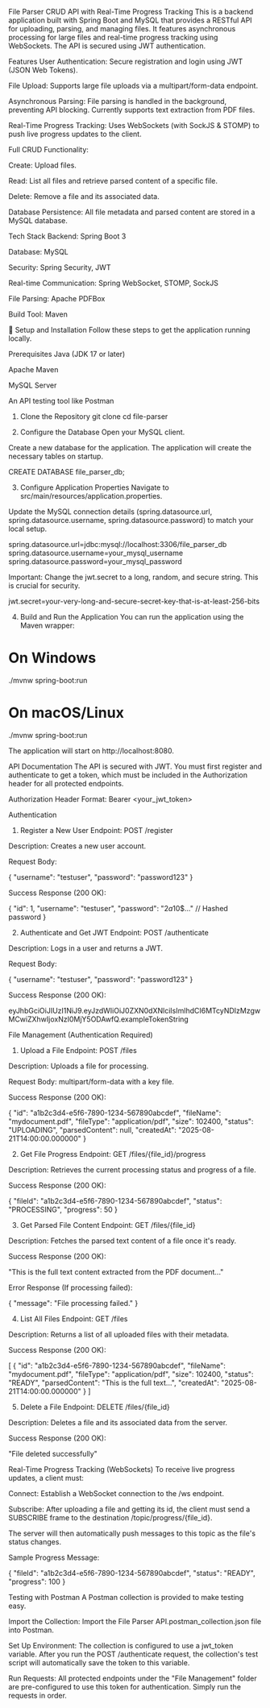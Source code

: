 File Parser CRUD API with Real-Time Progress Tracking
This is a backend application built with Spring Boot and MySQL that provides a RESTful API for uploading, parsing, and managing files. It features asynchronous processing for large files and real-time progress tracking using WebSockets. The API is secured using JWT authentication.

Features
User Authentication: Secure registration and login using JWT (JSON Web Tokens).

File Upload: Supports large file uploads via a multipart/form-data endpoint.

Asynchronous Parsing: File parsing is handled in the background, preventing API blocking. Currently supports text extraction from PDF files.

Real-Time Progress Tracking: Uses WebSockets (with SockJS & STOMP) to push live progress updates to the client.

Full CRUD Functionality:

Create: Upload files.

Read: List all files and retrieve parsed content of a specific file.

Delete: Remove a file and its associated data.

Database Persistence: All file metadata and parsed content are stored in a MySQL database.

Tech Stack
Backend: Spring Boot 3

Database: MySQL

Security: Spring Security, JWT

Real-time Communication: Spring WebSocket, STOMP, SockJS

File Parsing: Apache PDFBox

Build Tool: Maven

🚀 Setup and Installation
Follow these steps to get the application running locally.

Prerequisites
Java (JDK 17 or later)

Apache Maven

MySQL Server

An API testing tool like Postman

1. Clone the Repository
git clone <your-repository-url>
cd file-parser

2. Configure the Database
Open your MySQL client.

Create a new database for the application. The application will create the necessary tables on startup.

CREATE DATABASE file_parser_db;

3. Configure Application Properties
Navigate to src/main/resources/application.properties.

Update the MySQL connection details (spring.datasource.url, spring.datasource.username, spring.datasource.password) to match your local setup.

spring.datasource.url=jdbc:mysql://localhost:3306/file_parser_db
spring.datasource.username=your_mysql_username
spring.datasource.password=your_mysql_password

Important: Change the jwt.secret to a long, random, and secure string. This is crucial for security.

jwt.secret=your-very-long-and-secure-secret-key-that-is-at-least-256-bits

4. Build and Run the Application
You can run the application using the Maven wrapper:

# On Windows
./mvnw spring-boot:run

# On macOS/Linux
./mvnw spring-boot:run

The application will start on http://localhost:8080.

API Documentation
The API is secured with JWT. You must first register and authenticate to get a token, which must be included in the Authorization header for all protected endpoints.

Authorization Header Format: Bearer <your_jwt_token>

Authentication
1. Register a New User
Endpoint: POST /register

Description: Creates a new user account.

Request Body:

{
    "username": "testuser",
    "password": "password123"
}

Success Response (200 OK):

{
    "id": 1,
    "username": "testuser",
    "password": "$2a$10$..." // Hashed password
}

2. Authenticate and Get JWT
Endpoint: POST /authenticate

Description: Logs in a user and returns a JWT.

Request Body:

{
    "username": "testuser",
    "password": "password123"
}

Success Response (200 OK):

eyJhbGciOiJIUzI1NiJ9.eyJzdWIiOiJ0ZXN0dXNlciIsImlhdCI6MTcyNDIzMzgwMCwiZXhwIjoxNzI0MjY5ODAwfQ.exampleTokenString

File Management (Authentication Required)
1. Upload a File
Endpoint: POST /files

Description: Uploads a file for processing.

Request Body: multipart/form-data with a key file.

Success Response (200 OK):

{
    "id": "a1b2c3d4-e5f6-7890-1234-567890abcdef",
    "fileName": "mydocument.pdf",
    "fileType": "application/pdf",
    "size": 102400,
    "status": "UPLOADING",
    "parsedContent": null,
    "createdAt": "2025-08-21T14:00:00.000000"
}

2. Get File Progress
Endpoint: GET /files/{file_id}/progress

Description: Retrieves the current processing status and progress of a file.

Success Response (200 OK):

{
    "fileId": "a1b2c3d4-e5f6-7890-1234-567890abcdef",
    "status": "PROCESSING",
    "progress": 50
}

3. Get Parsed File Content
Endpoint: GET /files/{file_id}

Description: Fetches the parsed text content of a file once it's ready.

Success Response (200 OK):

"This is the full text content extracted from the PDF document..."

Error Response (If processing failed):

{
    "message": "File processing failed."
}

4. List All Files
Endpoint: GET /files

Description: Returns a list of all uploaded files with their metadata.

Success Response (200 OK):

[
    {
        "id": "a1b2c3d4-e5f6-7890-1234-567890abcdef",
        "fileName": "mydocument.pdf",
        "fileType": "application/pdf",
        "size": 102400,
        "status": "READY",
        "parsedContent": "This is the full text...",
        "createdAt": "2025-08-21T14:00:00.000000"
    }
]

5. Delete a File
Endpoint: DELETE /files/{file_id}

Description: Deletes a file and its associated data from the server.

Success Response (200 OK):

"File deleted successfully"

Real-Time Progress Tracking (WebSockets)
To receive live progress updates, a client must:

Connect: Establish a WebSocket connection to the /ws endpoint.

Subscribe: After uploading a file and getting its id, the client must send a SUBSCRIBE frame to the destination /topic/progress/{file_id}.

The server will then automatically push messages to this topic as the file's status changes.

Sample Progress Message:

{
    "fileId": "a1b2c3d4-e5f6-7890-1234-567890abcdef",
    "status": "READY",
    "progress": 100
}

Testing with Postman
A Postman collection is provided to make testing easy.

Import the Collection: Import the File Parser API.postman_collection.json file into Postman.

Set Up Environment: The collection is configured to use a jwt_token variable. After you run the POST /authenticate request, the collection's test script will automatically save the token to this variable.

Run Requests: All protected endpoints under the "File Management" folder are pre-configured to use this token for authentication. Simply run the requests in order.
